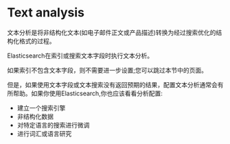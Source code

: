 # Text analysis

文本分析是将非结构化文本(如电子邮件正文或产品描述)转换为经过搜索优化的结构化格式的过程。


Elasticsearch在索引或搜索文本字段时执行文本分析。

如果索引不包含文本字段，则不需要进一步设置;您可以跳过本节中的页面。

但是，如果使用文本字段或文本搜索没有返回预期的结果，配置文本分析通常会有所帮助。如果你使用Elasticsearch,你也应该看看分析配置:

* 建立一个搜索引擎
* 非结构化数据
* 对特定语言的搜索进行微调
* 进行词汇或语言研究

